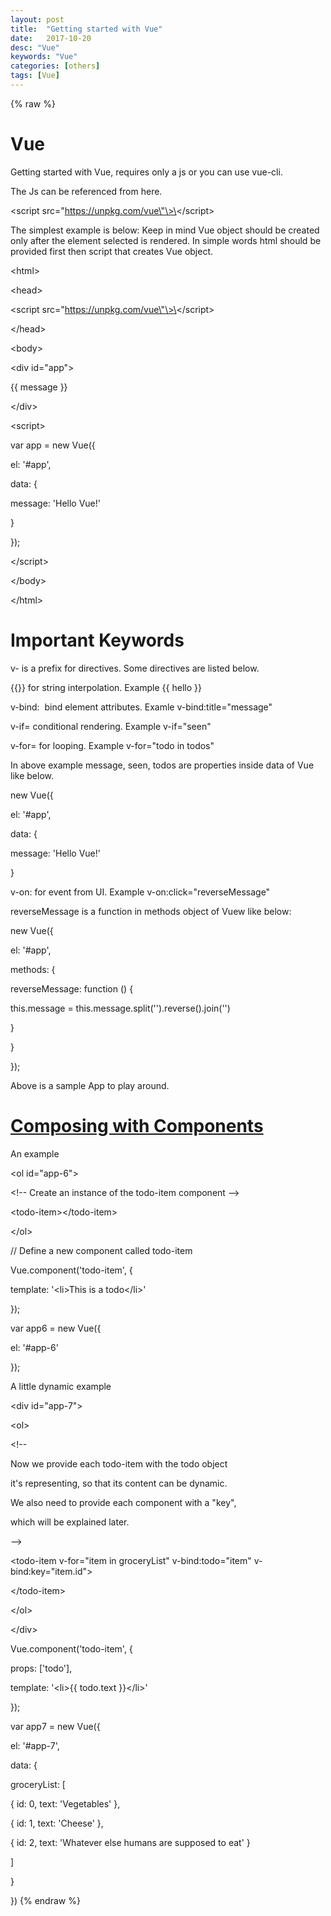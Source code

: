 ```yaml
---
layout: post
title:  "Getting started with Vue"
date:   2017-10-20
desc: "Vue"
keywords: "Vue"
categories: [others]
tags: [Vue]
---
```


{% raw %}

Vue
===

Getting started with Vue, requires only a js or you can use vue-cli.

The Js can be referenced from here.

\<script src=\"https://unpkg.com/vue\"\>\</script\>

The simplest example is below: Keep in mind Vue object should be created
only after the element selected is rendered. In simple words html should
be provided first then script that creates Vue object.

\<html\>

\<head\>

\<script src=\"https://unpkg.com/vue\"\>\</script\>

\</head\>

\<body\>

\<div id=\"app\"\>

{{ message }}

\</div\>

\<script\>

var app = new Vue({

el: \'\#app\',

data: {

message: \'Hello Vue!\'

}

});

\</script\>

\</body\>

\</html\>

Important Keywords
==================

v- is a prefix for directives. Some directives are listed below.

{{}} for string interpolation. Example {{ hello }}

v-bind:  bind element attributes. Examle v-bind:title=\"message\"

v-if= conditional rendering. Example v-if=\"seen\"

v-for= for looping. Example v-for=\"todo in todos\"

In above example message, seen, todos are properties inside data of Vue
like below.

new Vue({

el: \'\#app\',

data: {

message: \'Hello Vue!\'

}

v-on: for event from UI. Example v-on:click=\"reverseMessage\"

reverseMessage is a function in methods object of Vuew like below:

new Vue({

el: \'\#app\',

methods: {

reverseMessage: function () {

this.message = this.message.split(\'\').reverse().join(\'\')

}

}

});

Above is a sample App to play around.

[Composing with Components](https://vuejs.org/v2/guide/#Composing-with-Components)
==================================================================================

An example

\<ol id=\"app-6\"\>

\<!\-- Create an instance of the todo-item component \--\>

\<todo-item\>\</todo-item\>

\</ol\>

// Define a new component called todo-item

Vue.component(\'todo-item\', {

template: \'\<li\>This is a todo\</li\>\'

});

var app6 = new Vue({

el: \'\#app-6\'

});

A little dynamic example

\<div id=\"app-7\"\>

\<ol\>

\<!\--

Now we provide each todo-item with the todo object

it\'s representing, so that its content can be dynamic.

We also need to provide each component with a \"key\",

which will be explained later.

\--\>

\<todo-item v-for=\"item in groceryList\" v-bind:todo=\"item\"
v-bind:key=\"item.id\"\>

\</todo-item\>

\</ol\>

\</div\>

Vue.component(\'todo-item\', {

props: \[\'todo\'\],

template: \'\<li\>{{ todo.text }}\</li\>\'

});

var app7 = new Vue({

el: \'\#app-7\',

data: {

groceryList: \[

{ id: 0, text: \'Vegetables\' },

{ id: 1, text: \'Cheese\' },

{ id: 2, text: \'Whatever else humans are supposed to eat\' }

\]

}

})
{% endraw %}
